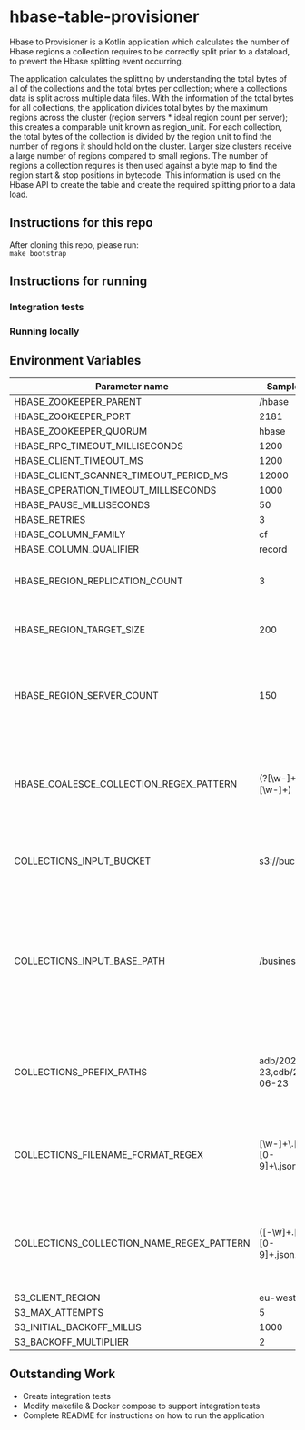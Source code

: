 # hbase-table-provisioner

Hbase to Provisioner is a Kotlin application which calculates the number of Hbase regions a collection requires to be correctly split prior to a dataload, to prevent the Hbase splitting event occurring.

The application calculates the splitting by understanding the total bytes of all of the collections and the total bytes per collection; where a collections data is split across multiple data files.
With the information of the total bytes for all collections, the application divides total bytes by the maximum regions across the cluster (region servers * ideal region count per server); this creates a comparable unit known as region_unit.
For each collection, the total bytes of the collection is divided by the region unit to find the number of regions it should hold on the cluster. Larger size clusters receive a large number of regions compared to small regions.
The number of regions a collection requires is then used against a byte map to find the region start & stop positions in bytecode. This information is used on the Hbase API to create the table and create the required splitting prior to a data load.


## Instructions for this repo

After cloning this repo, please run:  
`make bootstrap`

## Instructions for running

### Integration tests

### Running locally

## Environment Variables

| Parameter name                | Sample Value               | Further info
|-------------------------------|----------------------------|--------------
| HBASE_ZOOKEEPER_PARENT            | /hbase                            | 
| HBASE_ZOOKEEPER_PORT              | 2181                              | 
| HBASE_ZOOKEEPER_QUORUM            | hbase                             | 
| HBASE_RPC_TIMEOUT_MILLISECONDS    | 1200                             |
| HBASE_CLIENT_TIMEOUT_MS           | 1200                              |
| HBASE_CLIENT_SCANNER_TIMEOUT_PERIOD_MS | 12000                    | 
| HBASE_OPERATION_TIMEOUT_MILLISECONDS | 1000                       |
| HBASE_PAUSE_MILLISECONDS          | 50                                |
| HBASE_RETRIES                     | 3                                 |
| HBASE_COLUMN_FAMILY               | cf                                |
| HBASE_COLUMN_QUALIFIER            | record                            |
| HBASE_REGION_REPLICATION_COUNT    | 3                                | Replication count per region created in Hbase
| HBASE_REGION_TARGET_SIZE          | 200                               | Number of regions per region server to aim for.
| HBASE_REGION_SERVER_COUNT         | 150                               | Number of region servers the cluster is using - this value should be input by Terraform
| HBASE_COALESCE_COLLECTION_REGEX_PATTERN | (?<database>[\w-]+)\.(?<collection>[\w-]+) | Regex pattern used to split collection-table name of S3 files into two groups for variable setting.
| COLLECTIONS_INPUT_BUCKET                         | s3://bucket                       | Ingest bucket name - this value should be input by Terraform
| COLLECTIONS_INPUT_BASE_PATH                      | /business/mongo                   | Base path prefix where UC database export files are held. Note: This is not to include the adb, cdb etc prefixes. They should be handed in as collection paths.
| COLLECTIONS_PREFIX_PATHS               | adb/2020-06-23,cdb/2020-06-23     | Prefix for exported UC database files. This is the same prefix values used by HDI.
| COLLECTIONS_FILENAME_FORMAT_REGEX          | [\\w-]+\\.[\\w-]+\\.[0-9]+\\.json\\.gz\\.enc  | Regex pattern that matches the filenames of the data files within the aforementioned S3 location.
| COLLECTIONS_COLLECTION_NAME_REGEX_PATTERN  | ([-\w]+\.[-.\w]+)\.[0-9]+\.json\.gz\.enc  | Regex pattern that matches the filenames of the data files within the aforementioned S3 location with groups.
| S3_CLIENT_REGION                      | eu-west-2
| S3_MAX_ATTEMPTS                       | 5
| S3_INITIAL_BACKOFF_MILLIS             | 1000
| S3_BACKOFF_MULTIPLIER                 | 2

## Outstanding Work
- Create integration tests
- Modify makefile & Docker compose to support integration tests
- Complete README for instructions on how to run the application